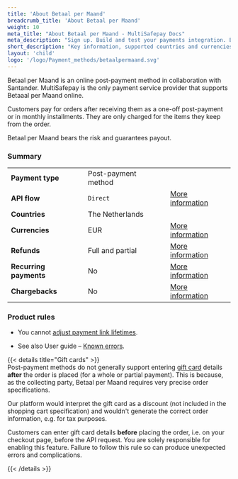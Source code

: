 ```yaml
---
title: 'About Betaal per Maand'
breadcrumb_title: 'About Betaal per Maand'
weight: 10
meta_title: "About Betaal per Maand - MultiSafepay Docs"
meta_description: "Sign up. Build and test your payments integration. Explore our products and services. Use our API Reference, SDKs, and wrappers. Get support."
short_description: "Key information, supported countries and currencies, product rules"
layout: 'child'
logo: '/logo/Payment_methods/betaalpermaand.svg'
---
```


Betaal per Maand is an online post-payment method in collaboration with Santander. MultiSafepay is the only payment service provider that supports Betaaal per Maand online.

Customers pay for orders after receiving them as a one-off post-payment or in monthly installments. They are only charged for the items they keep from the order. 

Betaal per Maand bears the risk and guarantees payout. 

### Summary

|   |   |   |
|---|---|---|
| **Payment type**   | Post-payment method  | |
| **API flow**  | `Direct`| [More information](/faq/api/difference-between-direct-and-redirect) |
| **Countries**  | The Netherlands  | |
| **Currencies**  | EUR | [More information](https://docs.multisafepay.com/faq/general/supported-currencies/) | 
| **Refunds**  | Full and partial  | [More information](/payment-methods/billing-suite/betaalpermaand/faq/processing-refunds/) | 
| **Recurring payments**  | No | [More information](/tools/recurring-payments)  |
| **Chargebacks**  | No | [More information](/faq/chargebacks)  |

### Product rules

- You cannot [adjust payment link lifetimes](/faq/api/lifetime-of-a-payment-link).

- See also User guide – [Known errors](/payment-methods/billing-suite/betaalpermaand/faq/known-errors/).

{{< details title="Gift cards" >}}
&nbsp;  
Post-payment methods do not generally support entering [gift card](/payment-methods/prepaid-cards/gift-cards) details **after** the order is placed (for a whole or partial payment). This is because, as the collecting party, Betaal per Maand requires very precise order specifications. 

Our platform would interpret the gift card as a discount (not included in the shopping cart specification) and wouldn't generate the correct order information, e.g. for tax purposes. 

Customers can enter gift card details **before** placing the order, i.e. on your checkout page, before the API request. You are solely responsible for enabling this feature. Failure to follow this rule so can produce unexpected errors and complications.

{{< /details >}}
